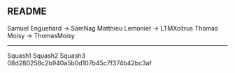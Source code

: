 README
---------------------------------------

Samuel Enguehard -> SamNag
Matthieu Lemonier -> LTMXcitrus
Thomas Moisy -> ThomasMoisy

------------------------------------------

Squash1
Squash2
Squash3
08d280258c2b940a5b0d107b45c7f374b42bc3af
